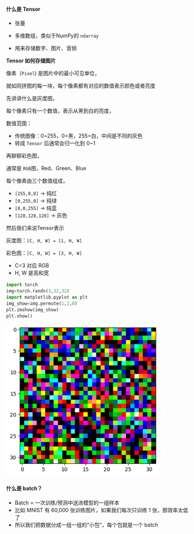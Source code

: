 #### 什么是 Tensor

- 张量

- 多维数组，类似于NumPy的 `ndarray`
- 用来存储数字、图片、音频

**Tensor 如何存储图片**



像素（`Pixel`) 是图片中的最小可见单位，

就如同拼图的每一块，每个像素都有对应的数值表示颜色或者亮度



先讲讲什么是灰度图，

每个像素只有一个数值，表示从黑到白的亮度，

数值范围：

- 传统图像：0~255，0=黑，255=白，中间是不同的灰色
- 转成 `Tensor` 后通常会归一化到 0~1

再聊聊彩色图，

通常是 `RGB`图，Red、Green、Blue

每个像素由三个数值组成，

- `[255,0,0]` → 纯红
- `[0,255,0]` → 纯绿
- `[0,0,255]` → 纯蓝
- `[128,128,128]` → 灰色



然后我们来说Tensor表示

灰度图：`[C, H, W] = [1, H, W]`

彩色图：`[C, H, W] = [3, H, W]`

- C=3 对应 RGB
- H, W 是高和宽



```python
import torch
img=torch.randn(3,32,32)
import matplotlib.pyplot as plt
img_show=img.permute(1,2,0)
plt.imshow(img_show)
plt.show()
```

![image-20250825221121530](.pictures/image-20250825221121530.png)

#### 什么是 batch？

- Batch = 一次训练/预测中送进模型的一组样本
- 比如 MNIST 有 60,000 张训练图片，如果我们每次只训练 1 张，那效率太低了
- 所以我们把数据分成一组一组的“小包”，每个包就是一个 batch